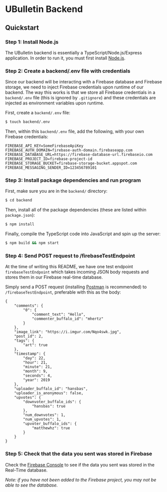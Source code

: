 # UBulletin Backend

## Quickstart
### Step 1: Install Node.js
The UBulletin backend is essentially a TypeScript/Node.js/Express application. In order to run it, you must first install [Node.js](https://nodejs.org/en/download/).

### Step 2: Create a backend/.env file with credentials
Since our backend will be interacting with a Firebase database and Firebase storage, we need to inject Firebase credentials upon runtime of our backend. The way this works is that we store all Firebase credentials in a `backend/.env` file (this is ignored by `.gitignore`) and these credentials are injected as environment variables upon runtime.

First, create a `backend/.env` file:
```bash
$ touch backend/.env
```

Then, within this `backend/.env` file, add the following, with your own Firebase credentials:
```
FIREBASE_API_KEY=SomeFirebaseApiKey
FIREBASE_AUTH_DOMAIN=firebase-auth-domain.firebaseapp.com
FIREBASE_DATABASE_URL=https://firebase-database-url.firebaseio.com
FIREBASE_PROJECT_ID=firebase-project-id
FIREBASE_STORAGE_BUCKET=firebase-storage-bucket.appspot.com
FIREBASE_MESSAGING_SENDER_ID=123456789101
```

### Step 3: Install package dependencies and run program
First, make sure you are in the `backend/` directory:
```bash
$ cd backend
```


Then, install all of the package dependencies (these are listed within `package.json`):
```bash
$ npm install
```

Finally, compile the TypeScript code into JavaScript and spin up the server:
```bash
$ npm build && npm start
```

### Step 4: Send POST request to /firebaseTestEndpoint
At the time of writing this README, we have one test endpoint `firebaseTestEndpoint` which takes incoming JSON body requests and stores them in our Firebase real-time database.

Simply send a POST request (installing [Postman](https://www.getpostman.com) is recommended) to `/firebaseTestEndpoint`, preferable with this as the body:
```
{
    "comments": {
        "0": {
            "comment_text": "Hello",
            "commenter_buffalo_id": "mhertz"
        }
    },
    "image_link": "https://i.imgur.com/Nqo4swk.jpg",
    "post_id": 2,
    "tags": {
        "art": true
    },
    "timestamp": {
        "day": 22,
        "hour": 21,
        "minute": 21,
        "month": 9,
        "seconds": 4,
        "year": 2019
    },
    "uploader_buffalo_id": "hansbas",
    "uploader_is_anonymous": false,
    "upvotes": {
        "downvoter_buffalo_ids": {
            "hansbas": true
        },
        "num_downvotes": 1,
        "num_upvotes": 1,
        "upvoter_buffalo_ids": {
            "matthewhz": true
        }
    }
}
```

### Step 5: Check that the data you sent was stored in Firebase
Check the [Firebase Console](https://console.firebase.google.com/u/1/project/ubulletin-eb497/database) to see if the data you sent was stored in the Real-Time database.

*Note: if you have not been added to the Firebase project, you may not be able to see the database.*